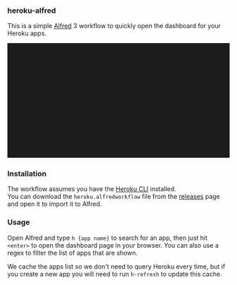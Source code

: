 ### heroku-alfred

This is a simple [Alfred](https://www.alfredapp.com/) 3 workflow to quickly open the dashboard for your Heroku apps.

![demo](/demo.gif)

### Installation

The workflow assumes you have the [Heroku CLI](https://devcenter.heroku.com/articles/heroku-cli#download-and-install) installed.  
You can download the `heroku.alfredworkflow` file from the [releases](https://github.com/brianstorti/heroku-alfred/releases) page and open it to import it to Alfred.

### Usage

Open Alfred and type `h {app name}` to search for an app, then just hit `<enter>` to open the dashboard page in your browser. You can also use a regex to filter the list of apps that are shown.

We cache the apps list so we don't need to query Heroku every time, but if you create a new app you will need to run `h-refresh` to update this cache.
